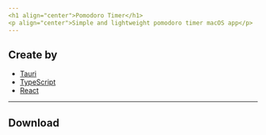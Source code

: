 ```yaml
---
<h1 align="center">Pomodoro Timer</h1>
<p align="center">Simple and lightweight pomodoro timer macOS app</p>
---
```


## Create by

- [Tauri](https://tauri.app/)
- [TypeScript](https://www.typescriptlang.org/)
- [React](https://react.dev/)

---

## Download
